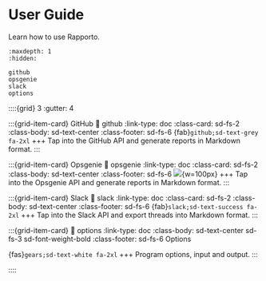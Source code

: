 # User Guide

Learn how to use Rapporto.

```{toctree}
:maxdepth: 1
:hidden:

github
opsgenie
slack
options
```

::::{grid} 3
:gutter: 4

:::{grid-item-card} GitHub
:link: github
:link-type: doc
:class-card: sd-fs-2
:class-body: sd-text-center
:class-footer: sd-fs-6
{fab}`github;sd-text-grey fa-2xl`
+++
Tap into the GitHub API and generate reports in Markdown format.
:::

:::{grid-item-card} Opsgenie
:link: opsgenie
:link-type: doc
:class-card: sd-fs-2
:class-body: sd-text-center
:class-footer: sd-fs-6
![](https://netdata.cloud/img/opsgenie.png){w=100px}
+++
Tap into the Opsgenie API and generate reports in Markdown format.
:::

:::{grid-item-card} Slack
:link: slack
:link-type: doc
:class-card: sd-fs-2
:class-body: sd-text-center
:class-footer: sd-fs-6
{fab}`slack;sd-text-success fa-2xl`
+++
Tap into the Slack API and export threads into Markdown format.
:::

:::{grid-item-card}
:link: options
:link-type: doc
:class-body: sd-text-center sd-fs-3 sd-font-weight-bold
:class-footer: sd-fs-6
Options

{fas}`gears;sd-text-white fa-2xl`
+++
Program options, input and output.
:::

::::
